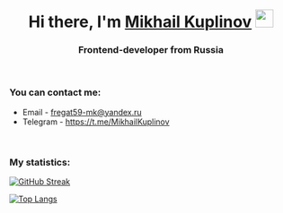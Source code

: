 <h1 align="center">Hi there, I'm <a href="" target="_blank">Mikhail Kuplinov</a> 
<img src="https://github.com/blackcater/blackcater/raw/main/images/Hi.gif" height="32"/></h1>
<h3 align="center">Frontend-developer from Russia</h3>
<br>

### You can contact me:

* Email - fregat59-mk@yandex.ru
* Telegram - https://t.me/MikhailKuplinov
<br>

### My statistics:

[![GitHub Streak](https://github-readme-streak-stats.herokuapp.com/?user=MikhailKup)](https://git.io/streak-stats)

[![Top Langs](https://github-readme-stats.vercel.app/api/top-langs/?username=MikhailKup)](https://github.com/anuraghazra/github-readme-stats)
